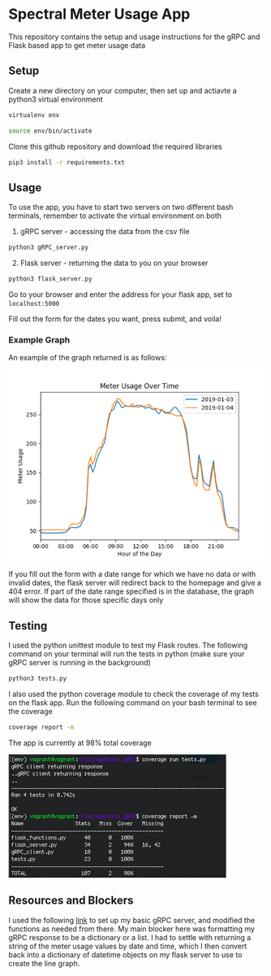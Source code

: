 # Spectral Meter Usage App

This repository contains the setup and usage instructions for the gRPC and Flask based app to get meter usage data

## Setup

Create a new directory on your computer, then set up and actiavte a python3 virtual environment

```bash
virtualenv env
```
```bash
source env/bin/activate 
```
Clone this github repository and download the required libraries
```bash
pip3 install -r requirements.txt
```

## Usage

To use the app, you have to start two servers on two different bash terminals, remember to activate the virtual environment on both

1. gRPC server - accessing the data from the csv file

```bash
python3 gRPC_server.py
```

2. Flask server - returning the data to you on your browser

```bash
python3 flask_server.py
```

Go to your browser and enter the address for your flask app, set to ```localhost:5000```

Fill out the form for the dates you want, press submit, and voila!

### Example Graph

An example of the graph returned is as follows:

![meter usage graph](example_plot.png)

If you fill out the form with a date range for which we have no data or with invalid dates, the flask server will redirect back to the homepage and give a 404 error. If part of the date range specified is in the database, the graph will show the data for those specific days only

## Testing
I used the python unittest module to test my Flask routes. The following command on your terminal will run the tests in python (make sure your gRPC server is running in the background)

```bash
python3 tests.py
```
I also used the python coverage module to check the coverage of my tests on the flask app. Run the following command on your bash terminal to see the coverage 

```bash
coverage report -m
```

The app is currently at 98% total coverage

![test coverage](test_coverage.png)

## Resources and Blockers
I used the following [link](https://www.semantics3.com/blog/a-simplified-guide-to-grpc-in-python-6c4e25f0c506/) to set up my basic gRPC server, and modified the functions as needed from there. My main blocker here was formatting my gRPC response to be a dictionary or a list. I had to settle with returning a string of the meter usage values by date and time, which I then convert back into a dictionary of datetime objects on my flask server to use to create the line graph.